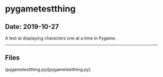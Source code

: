 # pygametestthing

## Date: 2019-10-27

A test at displaying characters one at a time in Pygame.

-----

## Files

(pygametestthing.py)[pygametestthing.py]